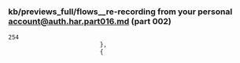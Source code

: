 ### kb/previews_full/flows__re-recording from your personal account@auth.har.part016.md (part 002)

```md
254
                          },
                          {
                 
```

```
